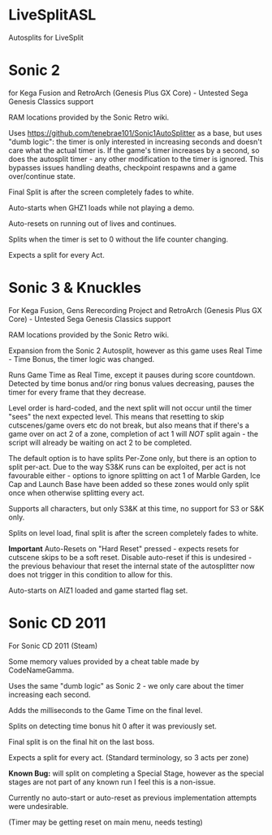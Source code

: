 # LiveSplitASL
Autosplits for LiveSplit

# Sonic 2
for Kega Fusion and RetroArch (Genesis Plus GX Core) - Untested Sega Genesis Classics support

RAM locations provided by the Sonic Retro wiki.

Uses https://github.com/tenebrae101/Sonic1AutoSplitter as a base, but uses "dumb logic": the timer is only interested in increasing seconds and doesn't care what the actual timer is. If the game's timer increases by a second, so does the autosplit timer - any other modification to the timer is ignored. This bypasses issues handling deaths, checkpoint respawns and a game over/continue state.

Final Split is after the screen completely fades to white.

Auto-starts when GHZ1 loads while not playing a demo.

Auto-resets on running out of lives and continues.

Splits when the timer is set to 0 without the life counter changing.

Expects a split for every Act.

# Sonic 3 & Knuckles
For Kega Fusion, Gens Rerecording Project and RetroArch (Genesis Plus GX Core) - Untested Sega Genesis Classics support

RAM locations provided by the Sonic Retro wiki.

Expansion from the Sonic 2 Autosplit, however as this game uses Real Time - Time Bonus, the timer logic was changed.

Runs Game Time as Real Time, except it pauses during score countdown. Detected by time bonus and/or ring bonus values decreasing, pauses the timer for every frame that they decrease.

Level order is hard-coded, and the next split will not occur until the timer "sees" the next expected level. This means that resetting to skip cutscenes/game overs etc do not break, but also means that if there's a game over on act 2 of a zone, completion of act 1 will *NOT* split again - the script will already be waiting on act 2 to be completed.

The default option is to have splits Per-Zone only, but there is an option to split per-act. Due to the way S3&K runs can be exploited, per act is not favourable either - options to ignore splitting on act 1 of Marble Garden, Ice Cap and Launch Base have been added so these zones would only split once when otherwise splitting every act.

Supports all characters, but only S3&K at this time, no support for S3 or S&K only.

Splits on level load, final split is after the screen completely fades to white.

**Important** Auto-Resets on "Hard Reset" pressed - expects resets for cutscene skips to be a soft reset. Disable auto-reset if this is undesired - the previous behaviour that reset the internal state of the autosplitter now does not trigger in this condition to allow for this.

Auto-starts on AIZ1 loaded and game started flag set.

# Sonic CD 2011
For Sonic CD 2011 (Steam)

Some memory values provided by a cheat table made by CodeNameGamma.

Uses the same "dumb logic" as Sonic 2 - we only care about the timer increasing each second.

Adds the milliseconds to the Game Time on the final level.

Splits on detecting time bonus hit 0 after it was previously set.

Final split is on the final hit on the last boss.

Expects a split for every act. (Standard terminology, so 3 acts per zone)

**Known Bug:** will split on completing a Special Stage, however as the special stages are not part of any known run I feel this is a non-issue.

Currently no auto-start or auto-reset as previous implementation attempts were undesirable.

(Timer may be getting reset on main menu, needs testing)
